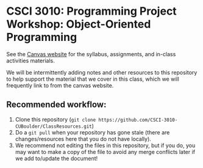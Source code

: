 CSCI 3010: Programming Project Workshop: Object-Oriented Programming
=====================

See the [Canvas website](https://canvas.colorado.edu/courses/89415) for the syllabus, assignments, and in-class activities materials.  
  
We will be intermittently adding notes and other resources to this repository to help support the material that we cover in this class, which we will frequently link to from the canvas website. 

Recommended workflow:
---------------
1. Clone this repository (`git clone https://github.com/CSCI-3010-CUBoulder/ClassResources.git`)
2. Do a `git pull` when your repository has gone stale (there are changes/resources here that you do not have locally).
3. We recommend not editing the files in this repository, but if you do, you may want to make a copy of the file to avoid any merge conflicts later if we add to/update the document!
